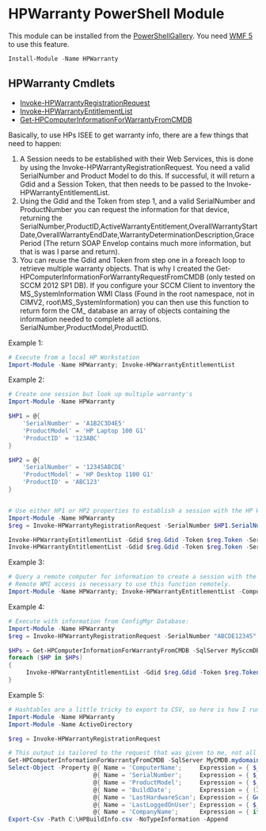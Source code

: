# HPWarranty PowerShell Module

This module can be installed from the [PowerShellGallery](https://www.powershellgallery.com/packages/HPWarranty/).  You need [WMF 5](https://www.microsoft.com/en-us/download/details.aspx?id=44987) to use this feature.
```PowerShell
Install-Module -Name HPWarranty
```

## HPWarranty Cmdlets

* [Invoke-HPWarrantyRegistrationRequest](https://github.com/dotps1/HPWarranty/wiki/Invoke-HPWarrantyRegistrationRequest)
* [Invoke-HPWarrantyEntitlementList](https://github.com/dotps1/HPWarranty/wiki/Invoke-HPWarrantyEntitlementList)
* [Get-HPComputerInformationForWarrantyFromCMDB](https://github.com/dotps1/HPWarranty/wiki/Get-HPComputerInformationForWarrantyFromCMDB)

Basically, to use HPs ISEE to get warranty info, there are a few things that need to happen:

1.  A Session needs to be established with their Web Services, this is done by using the Invoke-HPWarrantyRegistrationRequest.  You need a valid SerialNumber and Product Model to do this.  If successful, it will return a Gdid and a Session Token, that then needs to be passed to the Invoke-HPWarrantyEntitlementList.
2.  Using the Gdid and the Token from step 1, and a valid SerialNumber and ProductNumber you can request the information for that device, returning the SerialNumber,ProductID,ActiveWarrantyEntitlement,OverallWarrantyStartDate,OverallWarrantyEndDate,WarrantyDeterminationDescription,GracePeriod (The return SOAP Envelop contains much more information, but that is was I parse and return).
3.  You can reuse the Gdid and Token from step one in a foreach loop to retrieve multiple warranty objects.  That is why I created the Get-HPComputerInformationForWarrantyRequestFromCMDB (only tested on SCCM 2012 SP1 DB).  If you configure your SCCM Client to inventory the MS_SystemInformation WMI Class (Found in the root namespace, not in CIMV2, root\MS_SystemInformation) you can then use this function to return form the CM_<SiteCode> database an array of objects containing the information needed to complete all actions.  SerialNumber,ProductModel,ProductID.


Example 1:
```PowerShell
# Execute from a local HP Workstation
Import-Module -Name HPWarranty; Invoke-HPWarrantyEntitlementList
```

Example 2:
```PowerShell
# Create one session but look up multiple warranty's
Import-Module -Name HPWarranty

$HP1 = @{
	'SerialNumber' = 'A1B2C3D4E5'
	'ProductModel' = 'HP Laptop 100 G1'
	'ProductID' = '123ABC'
}

$HP2 = @{
	'SerialNumber' = '12345ABCDE'
	'ProductModel' = 'HP Desktop 1100 G1'
	'ProductID' = 'ABC123'
}


# Use either HP1 or HP2 properties to establish a session with the HP Web Services.
Import-Module -Name HPWarranty
$reg = Invoke-HPWarrantyRegistrationRequest -SerialNumber $HP1.SerialNumber -ProductModel $HP1.ProductModel

Invoke-HPWarrantyEntitlementList -Gdid $reg.Gdid -Token $reg.Token -SerialNumber $HP1.SerialNumber -ProductID $HP1.ProductID
Invoke-HPWarrantyEntitlementList -Gdid $reg.Gdid -Token $reg.Token -SerialNumber $HP2.SerialNumber -ProductID $HP2.ProductID
```

Example 3:
```PowerShell
# Query a remote computer for information to create a session with the the HP Web Services.
# Remote WMI access is necessary to use this function remotely.
Import-Module -Name HPWarranty; Invoke-HPWarrantyEntitlementList -ComputerName 'HPComputer.mydomain.org'
```

Example 4:
```PowerShell
# Execute with information from ConfigMgr Database:
Import-Module -Name HPWarranty
$reg = Invoke-HPWarrantyRegistrationRequest -SerialNumber "ABCDE12345" -ProductModel "HP ProBook 645 G1"

$HPs = Get-HPComputerInformationForWarrantyFromCMDB -SqlServer MySccmDBServer -Database CM_MS1 -IntergratedSecurity
foreach ($HP in $HPs)
{
	 Invoke-HPWarrantyEntitlementList -Gdid $reg.Gdid -Token $reg.Token -SerialNumber $HP.SerialNumber -ProductID $HP.ProductID
}
```

Example 5:
```PowerShell
# Hashtables are a little tricky to export to CSV, so here is how I run my build date report:
Import-Module -Name HPWarranty
Import-Module -Name ActiveDirectory

$reg = Invoke-HPWarrantyRegistrationRequest

# This output is tailored to the request that was given to me, not all of these values maybe necessary to return.
Get-HPComputerInformationForWarrantyFromCMDB -SqlServer MyCMDB.mydomain.org -Database CM_MS1 -IntergratedSecurity |
Select-Object -Property @{ Name = 'ComputerName';     Expression = { $_.ComputerName } },
						@{ Name = 'SerialNumber';     Expression = { $_.SerialNumber } },
						@{ Name = 'ProductModel';     Expression = { $_.ProductModel } },
						@{ Name = 'BuildDate';        Expression = { (Invoke-HPWarrantyEntitlementList -Gdid $reg.Gdid -Token $reg.Token -SerialNumber $_.SerialNumber -ProductID $_.ProductID).OverallWarrantyStartDate } },
						@{ Name = 'LastHardwareScan'; Expression = { Get-Date (Get-Date $_.LastHardwareScan).ToShortDateString() -Format 'yyyy-MM-dd' } },
						@{ Name = 'LastLoggedOnUser'; Expression = { $_.Username } },
						@{ Name = 'CompanyName';      Expression = { if ($_.Username -ne $null){ (Get-ADUser -Identity $_.Username.ToString().Trim('MYDOMAIN\') -Properties Company).Company } } } |
Export-Csv -Path C:\HPBuildInfo.csv -NoTypeInformation -Append
```
